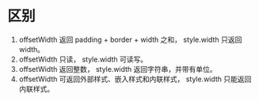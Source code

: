 # 区别
1. offsetWidth 返回 padding + border + width 之和， style.width 只返回 width。
2. offsetWidth 只读， style.width 可读写。
3. offsetWidth 返回整数， style.width 返回字符串，并带有单位。
4. offsetWidth 可返回外部样式、嵌入样式和内联样式， style.width 只能返回内联样式。
